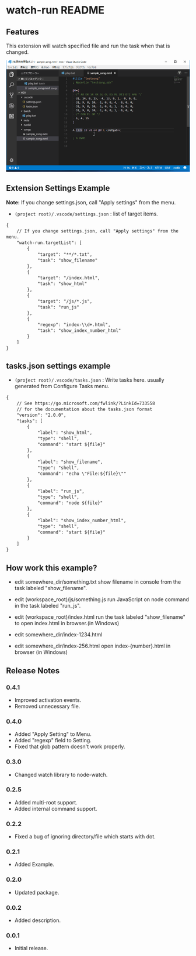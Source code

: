 # watch-run README

## Features

This extension will watch specified file and run the task when that is changed. 

![save and run](images/image01.gif)

## Extension Settings Example

**Note:** If you change settings.json, call "Apply settings" from the menu.

* `(project root)/.vscode/settings.json` : list of target items.

```
{
    // If you change settings.json, call "Apply settings" from the menu.
    "watch-run.targetList": [
        {
            "target": "**/*.txt",
            "task": "show_filename"
        },
        {
            "target": "/index.html",
            "task": "show_html"
        },
        {
            "target": "/js/*.js",
            "task": "run_js"
        },
        {
            "regexp": "index-\\d+.html",
            "task": "show_index_number_html"
        }
    ]
}
```
## tasks.json settings example

* `(project root)/.vscode/tasks.json` : Write tasks here. usually generated from Configure Tasks menu.  
```
{
    // See https://go.microsoft.com/fwlink/?LinkId=733558
    // for the documentation about the tasks.json format
    "version": "2.0.0",
    "tasks": [
        {
            "label": "show_html",
            "type": "shell",
            "command": "start ${file}"
        },
        {
            "label": "show_filename",
            "type": "shell",
            "command": "echo \"File:${file}\""
        },
        {
            "label": "run_js",
            "type": "shell",
            "command": "node ${file}"
        },
        {
            "label": "show_index_number_html",
            "type": "shell",
            "command": "start ${file}"
        }
    ]
}
```

## How work this example?

* edit somewhere_dir/something.txt
 show filename in console from the task labeled "show_filename".

* edit (workspace_root)/js/something.js
 run JavaScript on node command in the task labeled "run_js".

* edit (workspace_root)/index.html
 run the task labeled "show_filename" to open index.html in browser.(in Windows)

* edit somewhere_dir/index-1234.html
* edit somewhere_dir/index-256.html
 open index-{number}.html in browser (in Windows)

## Release Notes

### 0.4.1
* Improved activation events.
* Removed unnecessary file.

### 0.4.0
* Added "Apply Setting" to Menu.
* Added "regexp" field to Setting.
* Fixed that glob pattern doesn't work properly.
 
### 0.3.0
* Changed watch library to node-watch.

### 0.2.5
* Added multi-root support.
* Added internal command support.

### 0.2.2
* Fixed a bug of ignoring directory/file which starts with dot.

### 0.2.1
* Added Example.

### 0.2.0
* Updated package.

### 0.0.2
* Added description.

### 0.0.1
* Initial release.
